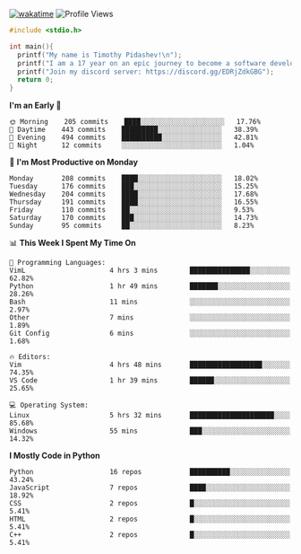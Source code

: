 [![wakatime](https://wakatime.com/badge/user/b920b284-3cde-4cd4-b72e-f7f22d050b16.svg)](https://wakatime.com/@b920b284-3cde-4cd4-b72e-f7f22d050b16)
![Profile Views](http://img.shields.io/badge/Profile%20Views-856-blue)
```c
#include <stdio.h>

int main(){
  printf("My name is Timothy Pidashev!\n"); 
  printf("I am a 17 year on an epic journey to become a software developer!\n");
  printf("Join my discord server: https://discord.gg/EDRjZdkGBG");
  return 0;
}
```

<!--START_SECTION:waka-->
**I'm an Early 🐤** 

```text
🌞 Morning    205 commits    ████░░░░░░░░░░░░░░░░░░░░░   17.76% 
🌆 Daytime    443 commits    █████████░░░░░░░░░░░░░░░░   38.39% 
🌃 Evening    494 commits    ██████████░░░░░░░░░░░░░░░   42.81% 
🌙 Night      12 commits     ░░░░░░░░░░░░░░░░░░░░░░░░░   1.04%

```
📅 **I'm Most Productive on Monday** 

```text
Monday       208 commits    ████░░░░░░░░░░░░░░░░░░░░░   18.02% 
Tuesday      176 commits    ███░░░░░░░░░░░░░░░░░░░░░░   15.25% 
Wednesday    204 commits    ████░░░░░░░░░░░░░░░░░░░░░   17.68% 
Thursday     191 commits    ████░░░░░░░░░░░░░░░░░░░░░   16.55% 
Friday       110 commits    ██░░░░░░░░░░░░░░░░░░░░░░░   9.53% 
Saturday     170 commits    ███░░░░░░░░░░░░░░░░░░░░░░   14.73% 
Sunday       95 commits     ██░░░░░░░░░░░░░░░░░░░░░░░   8.23%

```


📊 **This Week I Spent My Time On** 

```text
💬 Programming Languages: 
VimL                     4 hrs 3 mins        ███████████████░░░░░░░░░░   62.82% 
Python                   1 hr 49 mins        ███████░░░░░░░░░░░░░░░░░░   28.26% 
Bash                     11 mins             ░░░░░░░░░░░░░░░░░░░░░░░░░   2.97% 
Other                    7 mins              ░░░░░░░░░░░░░░░░░░░░░░░░░   1.89% 
Git Config               6 mins              ░░░░░░░░░░░░░░░░░░░░░░░░░   1.68%

🔥 Editors: 
Vim                      4 hrs 48 mins       ██████████████████░░░░░░░   74.35% 
VS Code                  1 hr 39 mins        ██████░░░░░░░░░░░░░░░░░░░   25.65%

💻 Operating System: 
Linux                    5 hrs 32 mins       █████████████████████░░░░   85.68% 
Windows                  55 mins             ███░░░░░░░░░░░░░░░░░░░░░░   14.32%

```

**I Mostly Code in Python** 

```text
Python                   16 repos            ██████████░░░░░░░░░░░░░░░   43.24% 
JavaScript               7 repos             ████░░░░░░░░░░░░░░░░░░░░░   18.92% 
CSS                      2 repos             █░░░░░░░░░░░░░░░░░░░░░░░░   5.41% 
HTML                     2 repos             █░░░░░░░░░░░░░░░░░░░░░░░░   5.41% 
C++                      2 repos             █░░░░░░░░░░░░░░░░░░░░░░░░   5.41%

```



<!--END_SECTION:waka-->
